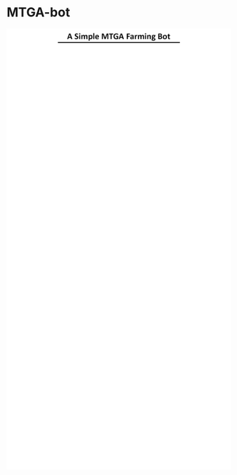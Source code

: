 # MTGA-bot

![test](https://raw.githubusercontent.com/Patsa-code/MTGA-bot/main/.github/test.png?raw=true)
